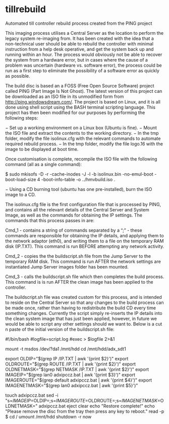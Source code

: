 # tillrebuild
Automated till controller rebuild process created from the PING project

This imaging process utilises a Central Server as the location to perform the legacy system re-imaging from.
It has been created with the idea that a non-technical user should be able to rebuild the controller with minimal
instruction from a help desk operative, and get the system back up and running within an hour. The process would
obviously not be able to recover the system from a hardware error, but in cases where the cause of a problem was
uncertain (hardware vs. software error), the process could be run as a first step to eliminate the possibility of a
software error as quickly as possible.

The build disc is based an a FOSS (Free Open Source Software) project called PING (Part Image Is Not Ghost).
The latest version of this project can be downloaded as an ISO file in its unmodified form from
http://ping.windowsdream.com/. The project is based on Linux, and it is all done using shell script using
the BASH terminal scripting language. This project has then been modified for our purposes by performing
the following steps:

−	Set up a working environment on a Linux box (Ubuntu is fine).
−	Mount the ISO file and extract the contents to the working directory.
−	In the tmp folder, modify the file isolinux.cfg with the relevant commands to automate required rebuild process.
−	In the tmp folder, modify the file logo.16 with the image to be displayed at boot time.

Once customisation is complete, recompile the ISO file with the following command (all as a single command):

$ sudo mkisofs -D -r -cache-inodes -J -l -b isolinux.bin -no-emul-boot -boot-load-size 4 -boot-info-table -o ../hmvbuild.iso .

−	Using a CD burning tool (ubuntu has one pre-installed), burn the ISO image to a CD.

The isolinux.cfg file is the first configuration file that is processed by PING, and contains all the relevant
details of the Central Server and System Image, as well as the commands for obtaining the IP settings. The commands
that this process passes in are:

Cmd_1 - contains a string of commands separated by a “;” - these commands are responsible for obtaining the IP details,
and applying them to the network adaptor (eth0), and writing them to a file on the temporary RAM disk (IP.TXT).
This command is run BEFORE attempting any network activity.

Cmd_2 - copies the the buildscript.sh file from the Jump Server to the temporary RAM disk. This command is run
AFTER the network settings are instantiated Jump Server images folder has been mounted.

Cmd_3 - calls the buildscript.sh file which then completes the build process. This command is is run AFTER the
clean image has been applied to the controller.

The buildscript.sh file was created custom for this process, and is intended to reside on the Central Server
so that any changes to the build process can be made once, rather than having to redistribute the build CD every
time something changes. Currently the script simply re-inserts the IP details into the clean system image
that has just been applied, however, in future we would be able to script any other settings should we want to.
Below is a cut n paste of the initial version of the buildscript.sh file:

#!/bin/bash
#logfile=script.log
#exec > $logfile 2>&1

mount -t msdos /dev/?da1 /mnt/hdd
cd /mnt/hdd/adx_sdt1

export OLDIP="$(grep IP /IP.TXT | awk '{print $2}')"
export OLDROUTE="$(grep ROUTE /IP.TXT | awk '{print $2}')"
export OLDNETMASK="$(grep NETMASK /IP.TXT | awk '{print $2}')"
export IMAGEIP="$(grep lan0 adxipccz.bat | awk '{print $3}')"
export IMAGEROUTE="$(grep default adxipccz.bat | awk '{print $4}')"
export IMAGENETMASK="$(grep lan0 adxipccz.bat | awk '{print $5}')"

touch adxipccz.bat
sed -i "s=$IMAGEIP=$OLDIP=;s=$IMAGEROUTE=$OLDROUTE=;s=$IMAGENETMASK=$OLDNETMASK=" adxipccz.bat
eject
clear
echo "Restore complete!"
echo "Please remove the disc from the tray then press any key to reboot."
read -p \$
cd /
umount /mnt/hdd
shutdown -r now
